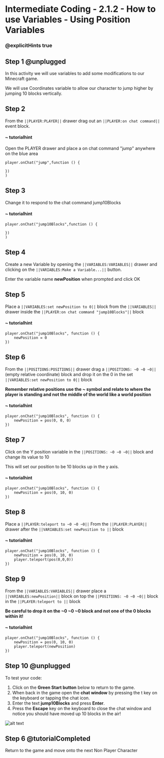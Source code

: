 # Intermediate Coding - 2.1.2 - How to use Variables - Using Position Variables

### @explicitHints true

## Step 1 @unplugged
In this activity we will use variables to add some
modifications to our Minecraft game.

We will use Coordinates variable to allow our character to jump higher by jumping 10 blocks vertically.

## Step 2
From the ``||PLAYER:PLAYER||`` drawer drag out an ``||PLAYER:on chat command||`` event block.
#### ~ tutorialhint
Open the PLAYER drawer and place a on chat command "jump" anywhere on the blue area
```blocks
player.onChat("jump",function () {
 
})
)
```
## Step 3
Change it to respond to the chat command jump10Blocks
#### ~ tutorialhint
```blocks 
player.onChat("jump10Blocks",function () {
 
})
)
```
## Step 4
Create a new Variable by opening the
``||VARIABLES:VARIABLES||`` drawer and clicking on the ``||VARIABLES:Make a Variable...||`` button.

Enter the variable name **newPosition** when prompted and click OK

## Step 5
Place a ``||VARIABLES:set newPosition to 0||`` block from the ``||VARIABLES||`` 
drawer inside the ``||PLAYER:on chat command "jump10Blocks"||`` block

#### ~ tutorialhint
```blocks 
player.onChat("jump10Blocks", function () {
    newPosition = 0
})
```

## Step 6
From the ``||POSITIONS:POSITIONS||``  drawer drag a ``||POSITIONS: ~0 ~0 ~0||`` (empty relative coordinate) block
and drop it on the 0 in the set ``||VARIABLES:set newPosition to 0||`` block

**Remember relative positions use the ~ symbol and relate to where the player is standing and not the middle of the world like a world position**

#### ~ tutorialhint
```blocks 
player.onChat("jump10Blocks", function () {
    newPosition = pos(0, 0, 0)
})
```

## Step 7
Click on the Y position variable in the ``||POSITIONS: ~0 ~0 ~0||`` block and change its value to 10

This will set our position to be 10 blocks up in the y axis.

#### ~ tutorialhint
```blocks 
player.onChat("jump10Blocks", function () {
    newPosition = pos(0, 10, 0)
})
```

## Step 8
Place a ``||PLAYER:teleport to ~0 ~0 ~0||`` From the ``||PLAYER:PLAYER||`` drawer after the ``||VARIABLES:set newPosition to ||`` block

#### ~ tutorialhint
```blocks 
player.onChat("jump10Blocks", function () {
    newPosition = pos(0, 10, 0)
    player.teleport(pos(0,0,0))
})
```

## Step 9
From the ``||VARIABLES:VARIABLES||`` drawer place a  ``||VARIABLES:newPosition||`` 
block on top the ``||POSITIONS: ~0 ~0 ~0||`` block in the ``||PLAYER:teleport to ||`` block

**Be careful to drop it on the ~0 ~0 ~0 block and not one of the 0 blocks within it!**

#### ~ tutorialhint
```blocks 
player.onChat("jump10Blocks", function () {
    newPosition = pos(0, 10, 0)
    player.teleport(newPosition)
})
```

## Step 10 @unplugged
To test your code:
1. Click on the **Green Start button** below to return to the game.
2. When back in the game open the **chat window** by pressing the t key on the keyboard or tapping the chat icon.
3. Enter the text **jump10Blocks** and press **Enter**.
4. Press the **Escape** key on the keyboard to close the chat window and notice you should have moved up 10 blocks in the air!


![alt text](https://intermediate.codingcredentials.com/Lesson2/2.1.2/images/1-Jump10Blocks.jpg?raw=true "Jump10Blocks")

## Step 6 @tutorialCompleted
Return to the game and move onto the next Non Player Character
